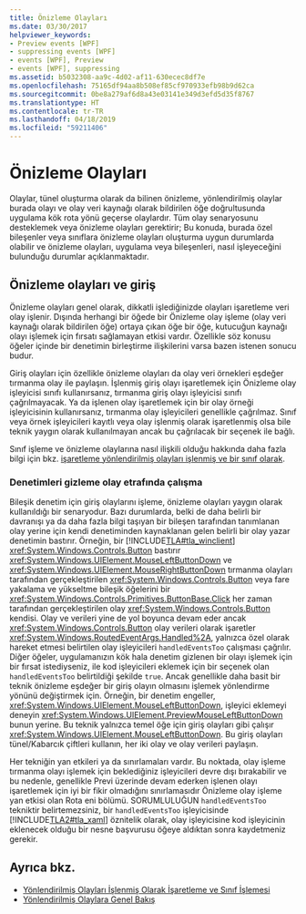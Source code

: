 ```yaml
---
title: Önizleme Olayları
ms.date: 03/30/2017
helpviewer_keywords:
- Preview events [WPF]
- suppressing events [WPF]
- events [WPF], Preview
- events [WPF], suppressing
ms.assetid: b5032308-aa9c-4d02-af11-630ecec8df7e
ms.openlocfilehash: 75165df94aa8b508ef85cf970933efb98b9d62ca
ms.sourcegitcommit: 0be8a279af6d8a43e03141e349d3efd5d35f8767
ms.translationtype: HT
ms.contentlocale: tr-TR
ms.lasthandoff: 04/18/2019
ms.locfileid: "59211406"
---
```

# <a name="preview-events"></a>Önizleme Olayları
Olaylar, tünel oluşturma olarak da bilinen önizleme, yönlendirilmiş olaylar burada olayı ve olay veri kaynağı olarak bildirilen öğe doğrultusunda uygulama kök rota yönü geçerse olaylardır. Tüm olay senaryosunu desteklemek veya önizleme olayları gerektirir; Bu konuda, burada özel bileşenler veya sınıflara önizleme olayları oluşturma uygun durumlarda olabilir ve önizleme olayları, uygulama veya bileşenleri, nasıl işleyeceğini bulunduğu durumlar açıklanmaktadır.  
  
## <a name="preview-events-and-input"></a>Önizleme olayları ve giriş  
 Önizleme olayları genel olarak, dikkatli işlediğinizde olayları işaretleme veri olay işlenir. Dışında herhangi bir öğede bir Önizleme olay işleme (olay veri kaynağı olarak bildirilen öğe) ortaya çıkan öğe bir öğe, kutucuğun kaynağı olayı işlemek için fırsatı sağlamayan etkisi vardır. Özellikle söz konusu öğeler içinde bir denetimin birleştirme ilişkilerini varsa bazen istenen sonucu budur.  
  
 Giriş olayları için özellikle önizleme olayları da olay veri örnekleri eşdeğer tırmanma olay ile paylaşın. İşlenmiş giriş olayı işaretlemek için Önizleme olay işleyicisi sınıfı kullanırsanız, tırmanma giriş olayı işleyicisi sınıfı çağrılmayacak. Ya da işlenen olay işaretlemek için bir olay örneği işleyicisinin kullanırsanız, tırmanma olay işleyicileri genellikle çağrılmaz. Sınıf veya örnek işleyicileri kayıtlı veya olay işlenmiş olarak işaretlenmiş olsa bile teknik yaygın olarak kullanılmayan ancak bu çağrılacak bir seçenek ile bağlı.  
  
 Sınıf işleme ve önizleme olaylarına nasıl ilişkili olduğu hakkında daha fazla bilgi için bkz. [işaretleme yönlendirilmiş olayları işlenmiş ve bir sınıf olarak](marking-routed-events-as-handled-and-class-handling.md).  
  
### <a name="working-around-event-suppression-by-controls"></a>Denetimleri gizleme olay etrafında çalışma  
 Bileşik denetim için giriş olaylarını işleme, önizleme olayları yaygın olarak kullanıldığı bir senaryodur. Bazı durumlarda, belki de daha belirli bir davranışı ya da daha fazla bilgi taşıyan bir bileşen tarafından tanımlanan olay yerine için kendi denetiminden kaynaklanan gelen belirli bir olay yazar denetimin bastırır. Örneğin, bir [!INCLUDE[TLA#tla_winclient](../../../../includes/tlasharptla-winclient-md.md)] <xref:System.Windows.Controls.Button> bastırır <xref:System.Windows.UIElement.MouseLeftButtonDown> ve <xref:System.Windows.UIElement.MouseRightButtonDown> tırmanma olayları tarafından gerçekleştirilen <xref:System.Windows.Controls.Button> veya fare yakalama ve yükseltme bileşik öğelerini bir <xref:System.Windows.Controls.Primitives.ButtonBase.Click> her zaman tarafından gerçekleştirilen olay <xref:System.Windows.Controls.Button> kendisi. Olay ve verileri yine de yol boyunca devam eder ancak <xref:System.Windows.Controls.Button> olay verileri olarak işaretler <xref:System.Windows.RoutedEventArgs.Handled%2A>, yalnızca özel olarak hareket etmesi belirtilen olay işleyicileri `handledEventsToo` çalışması çağrılır.  Diğer öğeler, uygulamanızın kök hala denetim gizlenen bir olayı işlemek için bir fırsat istediyseniz, ile kod işleyicileri eklemek için bir seçenek olan `handledEventsToo` belirtildiği şekilde `true`. Ancak genellikle daha basit bir teknik önizleme eşdeğer bir giriş olayın olmasını işlemek yönlendirme yönünü değiştirmek için. Örneğin, bir denetim engeller, <xref:System.Windows.UIElement.MouseLeftButtonDown>, işleyici eklemeyi deneyin <xref:System.Windows.UIElement.PreviewMouseLeftButtonDown> bunun yerine. Bu teknik yalnızca temel öğe için giriş olayları gibi çalışır <xref:System.Windows.UIElement.MouseLeftButtonDown>. Bu giriş olayları tünel/Kabarcık çiftleri kullanın, her iki olay ve olay verileri paylaşın.  
  
 Her tekniğin yan etkileri ya da sınırlamaları vardır. Bu noktada, olay işleme tırmanma olayı işlemek için beklediğiniz işleyicileri devre dışı bırakabilir ve bu nedenle, genellikle Previ üzerinde devam ederken işlenen olayı işaretlemek için iyi bir fikir olmadığını sınırlamasıdır Önizleme olay işleme yan etkisi olan Rota eni bölümü. SORUMLULUĞUN `handledEventsToo` tekniktir belirtemezsiniz, bir `handledEventsToo` işleyicisinde [!INCLUDE[TLA2#tla_xaml](../../../../includes/tla2sharptla-xaml-md.md)] öznitelik olarak, olay işleyicisine kod işleyicinin eklenecek olduğu bir nesne başvurusu öğeye aldıktan sonra kaydetmeniz gerekir.  
  
## <a name="see-also"></a>Ayrıca bkz.

- [Yönlendirilmiş Olayları İşlenmiş Olarak İşaretleme ve Sınıf İşlemesi](marking-routed-events-as-handled-and-class-handling.md)
- [Yönlendirilmiş Olaylara Genel Bakış](routed-events-overview.md)
